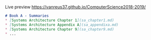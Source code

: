 Live preview
https://vanreus37.github.io/ComputerScience2018-2019/



```markdown
# Book A - Summaries
* [Systems Architecture Chapter 1](sa_chapter1.md)
* [Systems Architecture Appendix A](sa_appendixa.md)
* [Systems Architecture Chapter 9](sa_chapter9.md)
* ...

